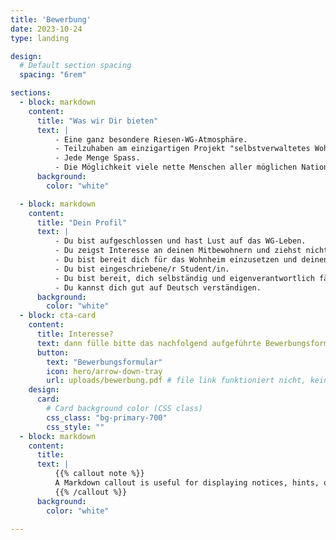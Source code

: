 ```yaml
---
title: 'Bewerbung'
date: 2023-10-24
type: landing

design:
  # Default section spacing
  spacing: "6rem"

sections:
  - block: markdown
    content:
      title: "Was wir Dir bieten"
      text: |
          - Eine ganz besondere Riesen-WG-Atmosphäre.
          - Teilzuhaben am einzigartigen Projekt "selbstverwaltetes Wohnheim".
          - Jede Menge Spass.
          - Die Möglichkeit viele nette Menschen aller möglichen Nationalitäten und Konfessionen kennenzulernen.
      background:
        color: "white"

  - block: markdown
    content:
      title: "Dein Profil"
      text: |
          - Du bist aufgeschlossen und hast Lust auf das WG-Leben.
          - Du zeigst Interesse an deinen Mitbewohnern und ziehst nicht nur dein eigenes Ding durch. Das T39 ist kein Hotel
          - Du bist bereit dich für das Wohnheim einzusetzen und deinen Anteil der regelmäßig anfallenden Hausarbeiten gerne und gewissenhaft zu übernehmen.
          - Du bist eingeschriebene/r Student/in.
          - Du bist bereit, dich selbständig und eigenverantwortlich fär das Haus zu engagieren, auch wenn dies über deine normalen Pflichten hinausgehen sollte. Das T39 lebt davon, dass sich jeder einbringt und auch mal mehr macht als unbedingt notwendig.
          - Du kannst dich gut auf Deutsch verständigen.
      background:
        color: "white"
  - block: cta-card
    content:
      title: Interesse?
      text: dann fülle bitte das nachfolgend aufgeführte Bewerbungsformular aus (nur mit dem, was du preisgeben möchtest). Wenn du möchtest, füge noch einen Lebenslauf an und schick uns bitte das Ganze an unsere E-Mailadresse hv@t39.rwth-aachen.de.
      button:
        text: "Bewerbungsformular"
        icon: hero/arrow-down-tray
        url: uploads/bewerbung.pdf # file link funktioniert nicht, keine Ahnung warum
    design:
      card:
        # Card background color (CSS class)
        css_class: "bg-primary-700"
        css_style: ""
  - block: markdown
    content:
      title: 
      text: |
          {{% callout note %}}
          A Markdown callout is useful for displaying notices, hints, or definitions to your readers.
          {{% /callout %}}
      background:
        color: "white"
      
---
```

